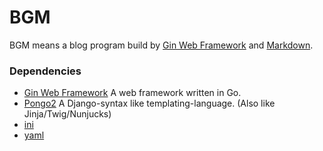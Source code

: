# BGM

BGM means a blog program build by [Gin Web Framework](https://github.com/gin-gonic/gin) and [Markdown](https://tools.ietf.org/html/rfc7763).


### Dependencies

- [Gin Web Framework](https://github.com/gin-gonic/gin) A web framework written in Go. 
- [Pongo2](https://github.com/flosch/pongo2) A Django-syntax like templating-language. (Also like Jinja/Twig/Nunjucks)
- [ini](github.com/go-ini/ini)
- [yaml](gopkg.in/yaml.v2)

